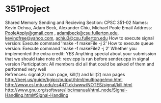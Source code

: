 # 351Project
Shared Memory Sending and Recieving
  Section: CPSC 351-02
  Names: Kevin Ochoa, Adam Beck, Alexander Chiu, Michael Poole
  Email Address: PooleApply@gmail.com , adamjbeck@csu.fullerton.edu, kevinofree@yahoo.com, achiu3@csu.fullerton.edu
  How to execute signal version: Execute command 'make -f makeFile -j 2'
  How to execute queue version: Execute command 'make -f makeFile2 -j 2'
  Whether you implemented the extra credit: YES
  Anything special about your submission that we should take note of: recv.cpp is run before sender.cpp in signal version
  Participation: All members did all that could be asked of them and performed very well\
  Refrences:  signal(2) man page, kill(1) and kill(2) man pages
              http://beej.us/guide/bgipc/output/html/multipage/mq.html
              http://www.csl.mtu.edu/cs4411.ck/www/NOTES/signal/kill.html
              http://www.gnu.org/software/libc/manual/html_node/Signal-Handling.html#Signal-Handling
